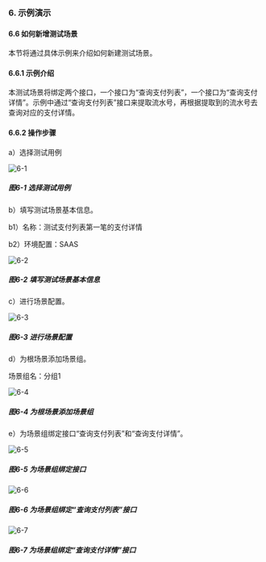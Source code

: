 ### 6. 示例演示

#### 6.6 如何新增测试场景

本节将通过具体示例来介绍如何新建测试场景。

#### 6.6.1 示例介绍

本测试场景将绑定两个接口，一个接口为“查询支付列表”，一个接口为“查询支付详情”。示例中通过“查询支付列表”接口来提取流水号，再根据提取到的流水号去查询对应的支付详情。

#### 6.6.2 操作步骤

a）选择测试用例

![6-1](https://www.feisuanyz.com/fstest/slys/14.png)

##### 图6-1 选择测试用例

b）填写测试场景基本信息。

b1）名称：测试支付列表第一笔的支付详情

b2）环境配置：SAAS

![6-2](https://www.feisuanyz.com/fstest/slys/15.png)

##### 图6-2 填写测试场景基本信息

c）进行场景配置。

![6-3](https://www.feisuanyz.com/fstest/slys/16.png)

##### 图6-3 进行场景配置

d）为根场景添加场景组。

场景组名：分组1

![6-4](https://www.feisuanyz.com/fstest/slys/17.png)

##### 图6-4 为根场景添加场景组

e）为场景组绑定接口“查询支付列表”和“查询支付详情”。

![6-5](https://www.feisuanyz.com/fstest/slys/18.png)

##### 图6-5 为场景组绑定接口

![6-6](https://www.feisuanyz.com/fstest/slys/19.png)

##### 图6-6 为场景组绑定“查询支付列表”接口

![6-7](https://www.feisuanyz.com/fstest/slys/20.png)

##### 图6-7 为场景组绑定“查询支付详情”接口

